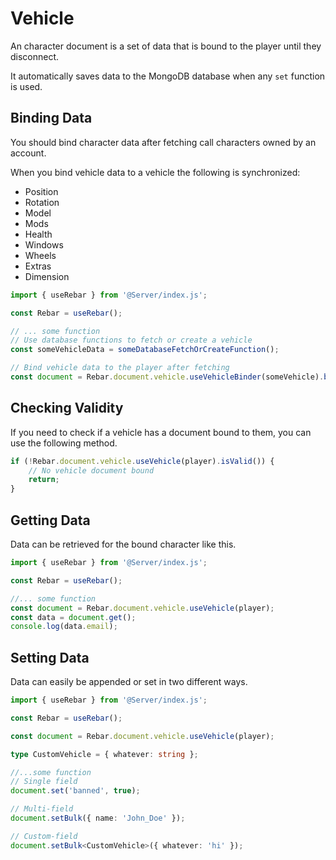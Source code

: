 # Vehicle

An character document is a set of data that is bound to the player until they disconnect.

It automatically saves data to the MongoDB database when any `set` function is used.

## Binding Data

You should bind character data after fetching call characters owned by an account.

When you bind vehicle data to a vehicle the following is synchronized:

-   Position
-   Rotation
-   Model
-   Mods
-   Health
-   Windows
-   Wheels
-   Extras
-   Dimension

```ts
import { useRebar } from '@Server/index.js';

const Rebar = useRebar();

// ... some function
// Use database functions to fetch or create a vehicle
const someVehicleData = someDatabaseFetchOrCreateFunction();

// Bind vehicle data to the player after fetching
const document = Rebar.document.vehicle.useVehicleBinder(someVehicle).bind(someVehicleData);
```

## Checking Validity

If you need to check if a vehicle has a document bound to them, you can use the following method.

```ts
if (!Rebar.document.vehicle.useVehicle(player).isValid()) {
    // No vehicle document bound
    return;
}
```

## Getting Data

Data can be retrieved for the bound character like this.

```ts
import { useRebar } from '@Server/index.js';

const Rebar = useRebar();

//... some function
const document = Rebar.document.vehicle.useVehicle(player);
const data = document.get();
console.log(data.email);
```

## Setting Data

Data can easily be appended or set in two different ways.

```ts
import { useRebar } from '@Server/index.js';

const Rebar = useRebar();

const document = Rebar.document.vehicle.useVehicle(player);

type CustomVehicle = { whatever: string };

//...some function
// Single field
document.set('banned', true);

// Multi-field
document.setBulk({ name: 'John_Doe' });

// Custom-field
document.setBulk<CustomVehicle>({ whatever: 'hi' });
```
